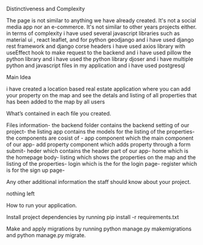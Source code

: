 Distinctiveness and Complexity


The page is not similar to anything we have already created. It's not a social media app nor an e-commerce. It's not similar to other years projects either.
in terms of complexity i have used several javascript libraries such as material ui , react leaflet,
and for python geodjango and i have used django rest framework and django corse headers i have used
axios library with useEffect hook to make request to the backend and i have used pillow the python library
and i have used the python library djoser and i have multiple python and javascript files
in my application and i have used postgresql






Main Idea

i have created a location based real estate application where you can add your property on the map
and see the detals and listing of all properties that has been added to the map by all users










What’s contained in each file you created.

Files information-
the backend folder contains the backend setting of our project-
the listing app contains the models for the listing of the properties-
the components are cosist of -
app component which the main component of our app-
add property component which adds property through a form submit-
heder which contains the header part of our app-
home which is the homepage body-
listing which shows the properties on the map and the listing of the properties-
login which is the for the login page-
register which is for the sign up page-



Any other additional information the staff should know about your project.

nothing left





How to run your application.

Install project dependencies by running pip install -r requirements.txt

Make and apply migrations by running python manage.py makemigrations and python manage.py migrate.
